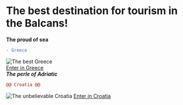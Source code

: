 # The best destination for tourism in the Balcans!  
**The proud of sea**  
``` diff
- Greece
```
![The best Greece](https://tappwater.co/en/wp-content/uploads/sites/13/elementor/thumbs/tap-water-in-greece-water-filter-oyxu1tkcig58hob5nxa5r5kehnmosc8t8lm8ol3j48.jpg)  
[Enter in Greece](https://www.greece.com/)  
***The perle of Adriatic***  
``` diff
@@ Croatia @@
```
![The unbelievable Croatia](https://croatia-wave.com/wp-content/uploads/2020/04/croatia-facts.jpg)
[Enter in Croatia](http://croatia.com/)



